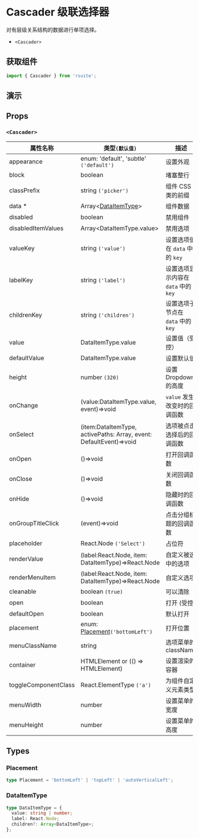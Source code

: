 # Cascader 级联选择器

对有层级关系结构的数据进行单项选择。

* `<Cascader>`

## 获取组件

```js
import { Cascader } from 'rsuite';
```

## 演示

<!--{demo}-->

## Props

### `<Cascader>`

| 属性名称             | 类型`(默认值)`                                                     | 描述                                 |
| -------------------- | ------------------------------------------------------------------ | ------------------------------------ |
| appearance           | enum: 'default', 'subtle' `('default')`                            | 设置外观                             |
| block                | boolean                                                            | 堵塞整行                             |
| classPrefix          | string `('picker')`                                                | 组件 CSS 类的前缀                    |
| data \*              | Array&lt;[DataItemType](#DataItemType)&gt;                         | 组件数据                             |
| disabled             | boolean                                                            | 禁用组件                             |
| disabledItemValues   | Array&lt;DataItemType.value&gt;                                    | 禁用选项                             |
| valueKey             | string `('value')`                                                 | 设置选项值在 `data` 中的 `key`       |
| labelKey             | string `('label')`                                                 | 设置选项显示内容在 `data` 中的 `key` |
| childrenKey          | string `('children')`                                              | 设置选项子节点在 `data` 中的 `key`   |
| value                | DataItemType.value                                                 | 设置值（受控）                       |
| defaultValue         | DataItemType.value                                                 | 设置默认值                           |
| height               | number `(320)`                                                     | 设置 Dropdown 的高度                 |
| onChange             | (value:DataItemType.value, event)=>void                            | `value` 发生改变时的回调函数         |
| onSelect             | (item:DataItemType, activePaths: Array, event: DefaultEvent)=>void | 选项被点击选择后的回调函数           |
| onOpen               | ()=>void                                                           | 打开回调函数                         |
| onClose              | ()=>void                                                           | 关闭回调函数                         |
| onHide               | ()=>void                                                           | 隐藏时的回调函数                     |
| onGroupTitleClick    | (event)=>void                                                      | 点击分组标题的回调函数               |
| placeholder          | React.Node `('Select')`                                            | 占位符                               |
| renderValue          | (label:React.Node, item: DataItemType)=>React.Node                 | 自定义被选中的选项                   |
| renderMenuItem       | (label:React.Node, item: DataItemType)=>React.Node                 | 自定义选项                           |
| cleanable            | boolean `(true)`                                                   | 可以清除                             |
| open                 | boolean                                                            | 打开 (受控)                          |
| defaultOpen          | boolean                                                            | 默认打开                             |
| placement            | enum: [Placement](#Placement)`('bottomLeft')`                      | 打开位置                             |
| menuClassName        | string                                                             | 选项菜单的 className                 |
| container            | HTMLElement or (() => HTMLElement)                                 | 设置渲染的容器                       |
| toggleComponentClass | React.ElementType `('a')`                                          | 为组件自定义元素类型                 |
| menuWidth            | number                                                             | 设置菜单的宽度                       |
| menuHeight           | number                                                             | 设置菜单的高度                       |



## Types

### Placement

```ts
type Placement = 'bottomLeft' | 'topLeft' | 'autoVerticalLeft';
```

### DataItemType

```ts
type DataItemType = {
  value: string | number;
  label: React.Node;
  children?: Array<DataItemType>;
};
```
